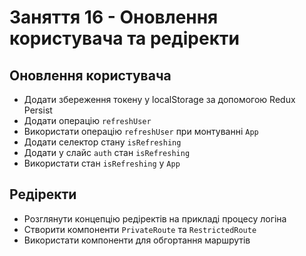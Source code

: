 # Заняття 16 - Оновлення користувача та редіректи

## Оновлення користувача

- Додати збереження токену у localStorage за допомогою Redux Persist
- Додати операцію `refreshUser`
- Використати операцію `refreshUser` при монтуванні `App`
- Додати селектор стану `isRefreshing`
- Додати у слайс `auth` стан `isRefreshing`
- Використати стан `isRefreshing` у `App`

## Редіректи

- Розглянути концепцію редіректів на прикладі процесу логіна
- Створити компоненти `PrivateRoute` та `RestrictedRoute`
- Використати компоненти для обгортання маршрутів
